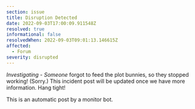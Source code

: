 ```yaml
---
section: issue
title: Disruption Detected
date: 2022-09-03T17:00:09.911548Z
resolved: true
informational: false
resolvedWhen: 2022-09-03T09:01:13.146615Z
affected:
  - Forum
severity: disrupted
---
```

*Investigating* - _Someone_ forgot to feed the plot bunnies, so they stopped working! (Sorry.) This incident post will be updated once we have more information. Hang tight!

This is an automatic post by a monitor bot.
        